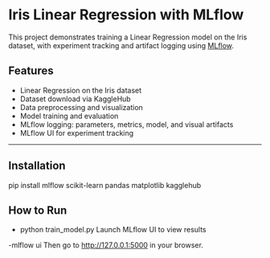 # Iris Linear Regression with MLflow

This project demonstrates training a Linear Regression model on the Iris dataset, with experiment tracking and artifact logging using [MLflow](https://mlflow.org/).

## Features

- Linear Regression on the Iris dataset
- Dataset download via KaggleHub
- Data preprocessing and visualization
- Model training and evaluation
- MLflow logging: parameters, metrics, model, and visual artifacts
- MLflow UI for experiment tracking

---


## Installation


pip install mlflow scikit-learn pandas matplotlib kagglehub


## How to Run


  - python train_model.py
Launch MLflow UI to view results


   -mlflow ui
Then go to http://127.0.0.1:5000 in your browser.

